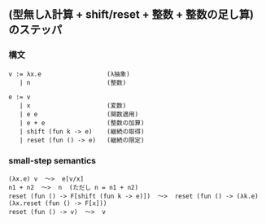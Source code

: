 ## (型無しλ計算 + shift/reset + 整数 + 整数の足し算) のステッパ

### 構文
```
v := λx.e                  (λ抽象)
   | n                     (整数)

e := v
   | x                     (変数)
   | e e                   (関数適用)
   | e + e                 (整数の加算)
   | shift (fun k -> e)    (継続の取得)
   | reset (fun () -> e)   (継続の限定)
```

### small-step semantics
```
(λx.e) v  〜>  e[v/x]
n1 + n2  〜>  n  (ただし n = n1 + n2)
reset (fun () -> F[shift (fun k -> e)])  〜>  reset (fun () -> (λk.e) (λx.reset (fun () -> F[x]))
reset (fun () -> v)  〜>  v
```
